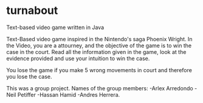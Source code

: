 # turnabout
Text-based video game written in Java

Text-Based video game inspired in the Nintendo's saga Phoenix Wright.
In the Video, you are a attourney, and the objective of the game is to win the case in the court.
Read all the information given in the game, look at the evidence provided and use your intuition to win the case.

You lose the game if you make 5 wrong movements in court and therefore you lose the case.

This was a group project. 
Names of the group members:
-Arlex Arredondo
-Neil Petiffer
-Hassan Hamid
-Andres Herrera.
